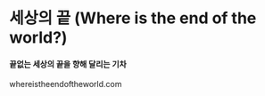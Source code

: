 <h1>세상의 끝 (Where is the end of the world?)</h1>

<h4>끝없는 세상의 끝을 향해 달리는 기차</h4>
whereistheendoftheworld.com

